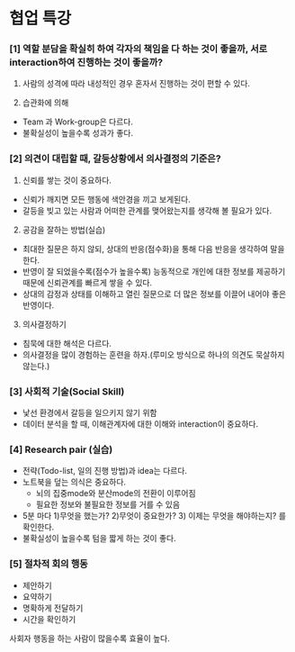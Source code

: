 # 협업 특강

### [1] 역할 분담을 확실히 하여 각자의 책임을 다 하는 것이 좋을까, 서로 interaction하여 진행하는 것이 좋을까?

1) 사람의 성격에 따라 내성적인 경우 혼자서 진행하는 것이 편할 수 있다.

2) 습관화에 의해

- Team 과 Work-group은 다르다.
- 불확실성이 높을수록 성과가 좋다.



### [2] 의견이 대립할 때, 갈등상황에서 의사결정의 기준은?

1) 신뢰를 쌓는 것이 중요하다.

- 신뢰가 깨지면 모든 행동에 색안경을 끼고 보게된다.
- 갈등을 빚고 있는 사람과 어떠한 관계를 맺어왔는지를 생각해 볼 필요가 있다.

2) 공감을 잘하는 방법(실습)

- 최대한 질문은 하지 않되, 상대의 반응(점수화)을 통해 다음 반응을 생각하여 말을 한다.
- 반영이 잘 되었을수록(점수가 높을수록) 능동적으로 개인에 대한 정보를 제공하기 때문에 신뢰관계를 빠르게 쌓을 수 있다.
- 상대의 감정과 상태를 이해하고 열린 질문으로 더 많은 정보를 이끌어 내어야 좋은 반영이다.

3) 의사결정하기

- 침묵에 대한 해석은 다르다.
- 의사결정을 많이 경험하는 훈련을 하자.(루미오 방식으로 하나의 의견도 묵살하지 않는다.)



### [3] 사회적 기술(Social Skill)

- 낯선 환경에서 갈등을 일으키지 않기 위함
- 데이터 분석을 할 때, 이해관계자에 대한 이해와 interaction이 중요하다.



### [4] Research pair (실습)

- 전략(Todo-list, 일의 진행 방법)과 idea는 다르다.
- 노트북을 덮는 의식은 중요하다.
  - 뇌의 집중mode와 분산mode의 전환이 이루어짐
  - 필요한 정보와 불필요한 정보를 거를 수 있음
- 5분 마다 1)무엇을 했는가? 2)무엇이 중요한가? 3) 이제는 무엇을 해야하는지? 를 확인한다.
- 불확실성이 높을수록 텀을 짧게 하는 것이 좋다.



### [5] 절차적 회의 행동

- 제안하기
- 요약하기
- 명확하게 전달하기
- 시간을 확인하기

사회자 행동을 하는 사람이 많을수록 효율이 높다.